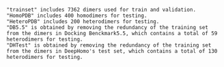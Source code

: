    "trainset" includes 7362 dimers used for train and validation.
    "HomoPDB" includes 400 homodimers for testing.
    "HeteroPDB" includes 200 heterodimers for testing.
    "DB5.5" is obtained by removing the redundancy of the training set from the dimers in Docking Benckmark5.5, which contains a total of 59 heterodimers for testing.
    "DHTest" is obtained by removing the redundancy of the training set from the dimers in DeepHomo's test set, which contains a total of 130 heterodimers for testing.
